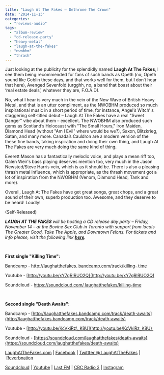 ```yaml
---
title: "Laugh At The Fakes – Dethrone The Crown"
date: "2014-11-13"
categories: 
  - "reviews-audio"
tags: 
  - "album-review"
  - "cd-release-party"
  - "heavy-metal"
  - "laugh-at-the-fakes"
  - "nwobhm"
  - "thrash"
---
```


Just looking at the publicity for the splendidly named **Laugh At The Fakes**, I see them being recommended for fans of such bands as Opeth (no, Opeth sound like Goblin these days, and that works well for them, but I don’t hear that here), Avenged Sevenfold (urgghh, no, a band that boast about their ‘real estate deals’, whatever they are, F.O.A.D).

No, what I hear is very much in the vein of the New Wave of British Heavy Metal, and that is an utter compliment, as the NWOBHM produced so much inspirational music in a short period of time, for instance, Angel’s Witch’ s staggering self-titled debut – Laugh At The Fakes have a real "Sweet Danger" vibe about them – excellent. The NWOBHM also produced such gems as Scotland’s Holocaust with "The Small Hours," Iron Maiden, Diamond Head (without "Am I Evil" where would be we?), Saxon, Blitzkrieg, Satan, and many more. Canada’s Cauldron are a modern version of the these fine bands, taking inspiration and doing their own thing, and Laugh At The Fakes are very much doing the same kind of thing.

Everett Mason has a fantastically melodic voice, and plays a mean riff too, Galen Weir's bass playing deserves mention too, very much in the Jason Newsted/Steve Harris vein, which is as it should be. There is also a pleasing thrash metal influence, which is appropriate, as the thrash movement got a lot of inspiration from the NWOBHM (Venom, Diamond Head, Tank and more).

Overall, Laugh At The Fakes have got great songs, great chops, and a great sound of their own, superb production too. Awesome, and they deserve to be heard! Loudly!

(Self-Released)

_**LAUGH AT THE FAKES** will be hosting a CD release day party – Friday, November 14 – at the Bovine Sex Club in Toronto with support from locals The Greater Good, Take The Apple, and Downtown Felons. For tickets and info please, visit the following link **[here](http://clicks.fanbridge.com/l.php?cid=1132809&sid=77802669&url=https%3A%2F%2Fwww.facebook.com%2Fevents%2F735738616480016%2F)**._

 

**First single "Killing Time":**

Bandcamp - [http://laughatthefakes. bandcamp.com/track/killing- time](http://laughatthefakes.bandcamp.com/track/killing-time)

Youtube - [http://youtu.be/xY7gRIRUO2Q](http://youtu.be/xY7gRIRUO2Q)

Soundcloud - [https://soundcloud.com/ laughatthefakes/killing-time](https://soundcloud.com/laughatthefakes/killing-time)

 

**Second single "Death Awaits":**

Bandcamp - [http://laughatthefakes.bandcamp.com/track/death-awaits](http://laughatthefakes.bandcamp.com/track/death-awaits)

Youtube - [http://youtu.be/KcVkiRz\_K8U](http://youtu.be/KcVkiRz_K8U) 

Soundcloud - [https://soundcloud.com/laughatthefakes/death-awaits](https://soundcloud.com/laughatthefakes/death-awaits)

[LaughAtTheFakes.com](http://www.laughatthefakes.com/) | [Facebook](http://www.facebook.com/laughatthefakes) | [Twittter @ LaughAtTheFakes](http://www.twitter.com/laughatthefakes) | [Reverbnation](http://www.reverbnation.com/laughatthefakes)

[Soundcloud](http://soundcloud.com/laughatthefakes) | [Youtube](http://www.youtube.com/laughatthefakes) | [Last.FM](http://www.last.fm/music/Laugh+At+the+Fakes) | [CBC Radio 3](http://music.cbc.ca/artists/Laugh-At-The-Fakes) | [Instagram](http://instagram.com/laughatthefakes)
